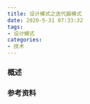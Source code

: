 ```yaml
---
title: 设计模式之迭代器模式
date: 2020-5-31 07:33:32
tags:
- 设计模式
categories:
- 技术
---
```


### 概述



<!-- more -->



### 参考资料

